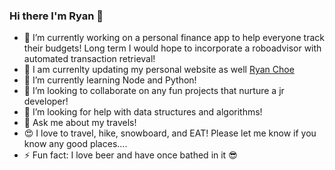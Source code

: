 ### Hi there I'm Ryan 👋

- 🔭  I’m currently working on a personal finance app to help everyone track their budgets! Long term I would hope to incorporate a roboadvisor with automated transaction retrieval!
- 🔭  I am currenlty updating my personal website as well [Ryan Choe](ryanachoe.com)
- 🌱  I’m currently learning Node and Python!
- 👯  I’m looking to collaborate on any fun projects that nurture a jr developer!
- 🤔  I’m looking for help with data structures and algorithms!
- 💬  Ask me about my travels!
- 😍  I love to travel, hike, snowboard, and EAT! Please let me know if you know any good places....
- ⚡  Fun fact: I love beer and have once bathed in it 😎

